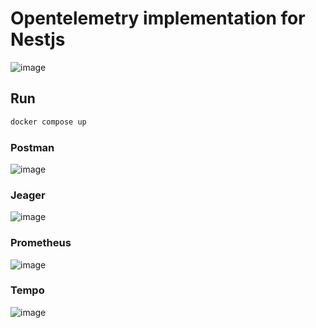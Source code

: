 # Opentelemetry implementation for Nestjs

![image](https://github.com/zhuravlevma/customer-supplier-opentelemetry/assets/44276887/73b094df-7d87-465d-b805-43efc3278369)

## Run
```bash
docker compose up
```

### Postman

![image](https://github.com/zhuravlevma/customer-supplier-opentelemetry/assets/44276887/64d91415-e283-4ec2-a721-8eaf077a964e)

### Jeager

![image](https://github.com/zhuravlevma/customer-supplier-opentelemetry/assets/44276887/111d670a-f33f-408c-b815-404a2a9dcd12)

### Prometheus

![image](https://github.com/zhuravlevma/customer-supplier-opentelemetry/assets/44276887/28dc1d3d-fe3c-4b99-be3e-3087686cb26c)

### Tempo

![image](https://github.com/zhuravlevma/customer-supplier-opentelemetry/assets/44276887/fd991747-ce39-4bff-a0c8-cbfebe2ebfaa)
